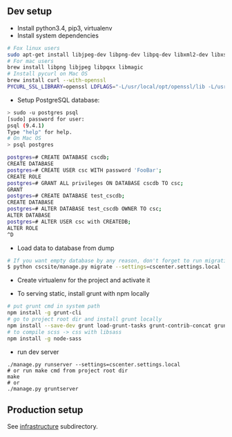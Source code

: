 ## Dev setup

 
* Install python3.4, pip3, virtualenv
* Install system dependencies
```bash
# Fox linux users
sudo apt-get install libjpeg-dev libpng-dev libpq-dev libxml2-dev libxslt1-dev libmagic-dev
# For mac users
brew install libpng libjpeg libpqxx libmagic
# Install pycurl on Mac OS
brew install curl --with-openssl
PYCURL_SSL_LIBRARY=openssl LDFLAGS="-L/usr/local/opt/openssl/lib -L/usr/local/opt/curl/lib" CPPFLAGS="-I/usr/local/opt/openssl/include -I/usr/local/opt/curl/include" pip install --no-cache-dir pycurl

```
* Setup PostgreSQL database:

```bash
> sudo -u postgres psql
[sudo] password for user:
psql (9.4.1)
Type "help" for help.
# On Mac OS
> psql postgres

postgres=# CREATE DATABASE cscdb;
CREATE DATABASE
postgres=# CREATE USER csc WITH password 'FooBar';
CREATE ROLE
postgres=# GRANT ALL privileges ON DATABASE cscdb TO csc;
GRANT
postgres=# CREATE DATABASE test_cscdb;
CREATE DATABASE
postgres=# ALTER DATABASE test_cscdb OWNER TO csc;
ALTER DATABASE
postgres=# ALTER USER csc with CREATEDB;
ALTER ROLE
^D
```
* Load data to database from dump
```bash
# If you want empty database by any reason, don't forget to run migrations
$ python cscsite/manage.py migrate --settings=cscenter.settings.local
```
* Create virtualenv for the project and activate it


* To serving static, install grunt with npm locally

```bash
# put grunt cmd in system path
npm install -g grunt-cli
# go to project root dir and install grunt locally
npm install --save-dev grunt load-grunt-tasks grunt-contrib-concat grunt-contrib-uglify grunt-sass grunt-contrib-watch
# to compile scss -> css with libsass
npm install -g node-sass
```
* run dev server 
```
./manage.py runserver --settings=cscenter.settings.local
# or run make cmd from project root dir
make
# or
./manage.py gruntserver
```

## Production setup

See [infrastructure](https://github.com/cscenter/site/tree/master/infrastructure) subdirectory.